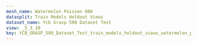 ```yaml
---
mesh_name: Watermelon Poisson 000
datasplit: Train Models Holdout Views
dataset_name: Ycb Grasp 590 Dataset Test
view: _5_3_10
key: YCB_GRASP_590_Dataset_Test_train_models_holdout_views_watermelon_poisson_000__5_3_10
---
```

